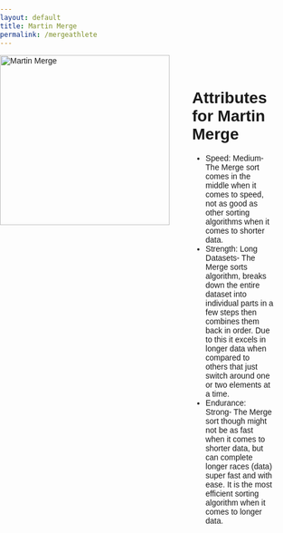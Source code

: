 ```yaml
---
layout: default
title: Martin Merge
permalink: /mergeathlete
---
```

<html lang="en">
<head>
    <meta charset="UTF-8">
    <meta name="viewport" content="width=device-width, initial-scale=1.0">
    <title>Martin Merge</title>
    <style>
        body {
            font-family: Arial, sans-serif;
            margin: 0;
            padding: 0;
        }
        #container {
            display: flex;
            justify-content: flex-start;
            align-items: flex-start;
        }
        #image {
            width: 300px; /* Adjust the width as needed */
            height: auto;
            margin-right: 20px;
        }
        #attributes {
            width: 50%; /* Adjust the width as needed */
            padding: 20px;
            box-sizing: border-box;
        }
    </style>
</head>
<body>


<div id="container">
    <img id="image" src="https://github.com/Code-Demons/miniproject/assets/40652645/245c81fd-0ccd-4a52-acee-af09a34baaad" alt="Martin Merge">
    <div id="attributes">
        <h1>Attributes for Martin Merge</h1>
        <ul>
            <li>Speed: Medium- The Merge sort comes in the middle when it comes to speed, not as good as other sorting algorithms when it comes to shorter data.</li>
            <li>Strength: Long Datasets- The Merge sorts algorithm, breaks down the entire dataset into individual parts in a few steps then combines them back in order. Due to this it excels in longer data when compared to others that just switch around one or two elements at a time.</li>
            <li>Endurance: Strong- The Merge sort though might not be as fast when it comes to shorter data, but can complete longer races (data) super fast and with ease. It is the most efficient sorting algorithm when it comes to longer data.</li>
        </ul>
    </div>
</div>

</body>
</html>